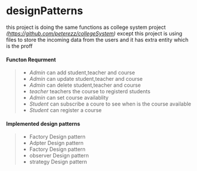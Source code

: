 # designPatterns
this project is doing the same functions as college system project *(https://github.com/peterezz/collegeSystem)* except this project is using files to store the incoming data from the users and it has extra entity which is the proff
#### Functon Requrment
>
> - *Admin* can add student,teacher and course
>  - *Admin* can update student,teacher and course
>  - *Admin* can delete student,teacher and course
>  - *teacher* teachers the course to registerd students 
> - *Admin* can set course availablity
> - *Student* can subscribe a coure to see when is the course available
>  - *Student* can register a course
>  

#### Implemented design patterns 
>
> - Factory Design pattern
> - Adpter Design pattern
> - Factory Design pattern
> - observer Design pattern
> - strategy Design pattern
>
